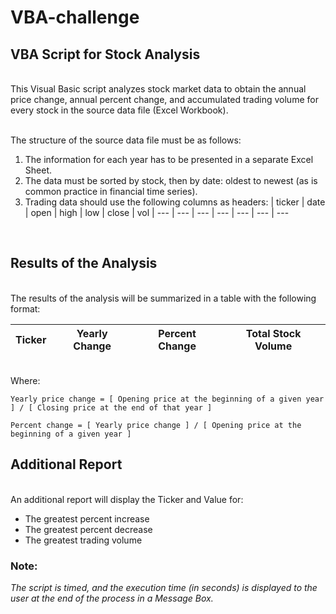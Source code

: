 # VBA-challenge

## VBA Script for Stock Analysis
<br>
This Visual Basic script analyzes stock market data to obtain the annual price change, annual percent change, and accumulated trading volume for every stock in the source data file (Excel Workbook).
<br><br>

The structure of the source data file must be as follows:
1. The information for each year has to be presented in a separate Excel Sheet.
2. The data must be sorted by stock, then by date: oldest to newest (as is common practice in financial time series).
3. Trading data should use the following columns as headers:
    | ticker | date | open | high | low | close | vol
    | --- | --- | --- | --- | --- | --- | ---
<br>

## Results of the Analysis
<br>
The results of the analysis will be summarized in a table with the following format:

| Ticker | Yearly Change | Percent Change | Total Stock Volume 
| --- | --- | --- | --- 

<br>
Where:

    Yearly price change = [ Opening price at the beginning of a given year ] / [ Closing price at the end of that year ]

    Percent change = [ Yearly price change ] / [ Opening price at the beginning of a given year ]

## Additional Report
<br>
An additional report will display the Ticker and Value for:

- The greatest percent increase
- The greatest percent decrease
- The greatest trading volume

### Note:
*The script is timed, and the execution time (in seconds) is displayed to the user at the end of the process in a Message Box.*